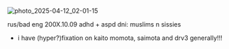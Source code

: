 
![photo_2025-04-12_02-01-15](https://github.com/user-attachments/assets/7ffcb11a-a761-4e42-8887-99b1a2aabd0d)

rus/bad eng
200X.10.09
adhd + aspd
dni: muslims n sissies
- i have (hyper?)fixation on kaito momota, saimota and drv3 generally!!!
